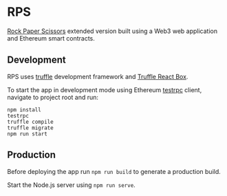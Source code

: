 # RPS
[Rock Paper Scissors](https://en.wikipedia.org/wiki/Rock%E2%80%93paper%E2%80%93scissors#Additional_weapons) extended version built using a Web3 web application and Ethereum smart contracts.

## Development
RPS uses [truffle](http://truffleframework.com/) development framework and [Truffle React Box](https://truffle-box.github.io/).

To start the app in development mode using Ethereum [testrpc](https://github.com/ethereumjs/testrpc) client, navigate to project root and run:

```
npm install
testrpc
truffle compile
truffle migrate
npm run start
```

## Production
Before deploying the app run `npm run build` to generate a production build.

Start the Node.js server using `npm run serve`.
